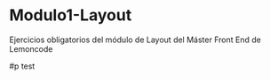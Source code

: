 # Modulo1-Layout
Ejercicios obligatorios del módulo de Layout del Máster Front End de Lemoncode

#p
test
